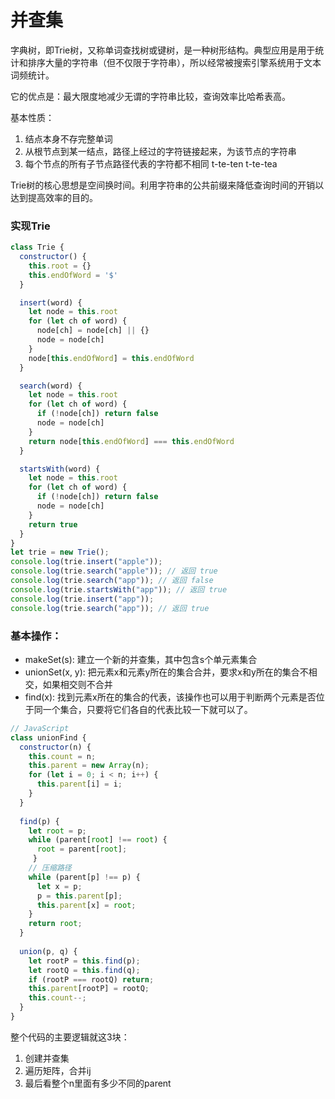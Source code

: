 # 并查集
字典树，即Trie树，又称单词查找树或键树，是一种树形结构。典型应用是用于统计和排序大量的字符串（但不仅限于字符串），所以经常被搜索引擎系统用于文本词频统计。

它的优点是：最大限度地减少无谓的字符串比较，查询效率比哈希表高。

基本性质：
1. 结点本身不存完整单词
2. 从根节点到某一结点，路径上经过的字符链接起来，为该节点的字符串
3. 每个节点的所有子节点路径代表的字符都不相同
t-te-ten
t-te-tea

Trie树的核心思想是空间换时间。利用字符串的公共前缀来降低查询时间的开销以达到提高效率的目的。

### 实现Trie 
```js
class Trie {
  constructor() {
    this.root = {}
    this.endOfWord = '$'
  }

  insert(word) {
    let node = this.root
    for (let ch of word) {
      node[ch] = node[ch] || {}
      node = node[ch]
    }
    node[this.endOfWord] = this.endOfWord
  }

  search(word) {
    let node = this.root
    for (let ch of word) {
      if (!node[ch]) return false
      node = node[ch]
    }
    return node[this.endOfWord] === this.endOfWord
  }

  startsWith(word) {
    let node = this.root
    for (let ch of word) {
      if (!node[ch]) return false
      node = node[ch]
    }
    return true
  }
}
let trie = new Trie();
console.log(trie.insert("apple"));
console.log(trie.search("apple")); // 返回 true
console.log(trie.search("app")); // 返回 false
console.log(trie.startsWith("app")); // 返回 true
console.log(trie.insert("app"));
console.log(trie.search("app")); // 返回 true
```


### 基本操作：
- makeSet(s): 建立一个新的并查集，其中包含s个单元素集合
- unionSet(x, y): 把元素x和元素y所在的集合合并，要求x和y所在的集合不相交，如果相交则不合并
- find(x): 找到元素x所在的集合的代表，该操作也可以用于判断两个元素是否位于同一个集合，只要将它们各自的代表比较一下就可以了。

```js
// JavaScript
class unionFind {  
  constructor(n) {    
    this.count = n;
    this.parent = new Array(n);    
    for (let i = 0; i < n; i++) {      
      this.parent[i] = i;    
    }  
  }  
  
  find(p) {    
    let root = p;    
    while (parent[root] !== root) {      
      root = parent[root];   
     }   
    // 压缩路径    
    while (parent[p] !== p) {      
      let x = p;      
      p = this.parent[p];      
      this.parent[x] = root;    
    }    
    return root;  
  }  
  
  union(p, q) {    
    let rootP = this.find(p);    
    let rootQ = this.find(q);    
    if (rootP === rootQ) return;    
    this.parent[rootP] = rootQ;    
    this.count--;  
  }
}
```

整个代码的主要逻辑就这3块：
1. 创建并查集
2. 遍历矩阵，合并ij
3. 最后看整个n里面有多少不同的parent
